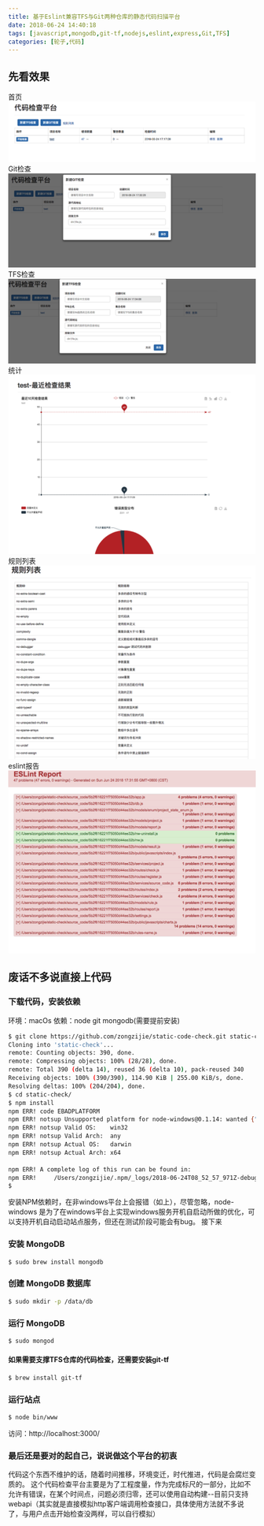 ```yaml
---
title: 基于Eslint兼容TFS与Git两种仓库的静态代码扫描平台
date: 2018-06-24 14:40:18
tags: [javascript,mongodb,git-tf,nodejs,eslint,express,Git,TFS]
categories: [轮子,代码]
---
```

## 先看效果
首页
![](../images/static-check/首页.png)
Git检查
![](../images/static-check/git.png)
TFS检查
![](../images/static-check/tfs.png)
统计
![](../images/static-check/统计.png)
规则列表
![](../images/static-check/规则列表.png)
eslint报告
![](../images/static-check/Eslint报告.png)
## 废话不多说直接上代码
### 下载代码，安装依赖
环境：macOs
依赖：node git mongodb(需要提前安装)
```sh
$ git clone https://github.com/zongzijie/static-code-check.git static-check
Cloning into 'static-check'...
remote: Counting objects: 390, done.
remote: Compressing objects: 100% (28/28), done.
remote: Total 390 (delta 14), reused 36 (delta 10), pack-reused 340
Receiving objects: 100% (390/390), 114.90 KiB | 255.00 KiB/s, done.
Resolving deltas: 100% (204/204), done.
$ cd static-check/
$ npm install
npm ERR! code EBADPLATFORM 
npm ERR! notsup Unsupported platform for node-windows@0.1.14: wanted {"os":"win32","arch":"any"} (current: {"os":"darwin","arch":"x64"})
npm ERR! notsup Valid OS:    win32
npm ERR! notsup Valid Arch:  any
npm ERR! notsup Actual OS:   darwin
npm ERR! notsup Actual Arch: x64

npm ERR! A complete log of this run can be found in:
npm ERR!     /Users/zongzijie/.npm/_logs/2018-06-24T08_52_57_971Z-debug.log
$ 
```
安装NPM依赖时，在非windows平台上会报错（如上），尽管忽略，node-windows 是为了在windows平台上实现windows服务开机自启动所做的优化，可以支持开机自动启动站点服务，但还在测试阶段可能会有bug。
接下来
### 安装 MongoDB
```sh
$ sudo brew install mongodb
```
### 创建 MongoDB 数据库
```sh
$ sudo mkdir -p /data/db
```
### 运行 MongoDB
```sh
$ sudo mongod
```
#### 如果需要支撑TFS仓库的代码检查，还需要安装git-tf
```sh
$ brew install git-tf
```
### 运行站点
```sh
$ node bin/www
```
访问：http://localhost:3000/



### 最后还是要对的起自己，说说做这个平台的初衷
代码这个东西不维护的话，随着时间推移，环境变迁，时代推进，代码是会腐烂变质的。
这个代码检查平台主要是为了工程度量，作为完成标尺的一部分，比如不允许有错误，在某个时间点，问题必须归零，还可以使用自动构建--目前只支持webapi（其实就是直接模拟http客户端调用检查接口，具体使用方法就不多说了，与用户点击开始检查没两样，可以自行模拟）






